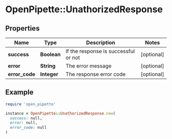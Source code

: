 # OpenPipette::UnathorizedResponse

## Properties

| Name | Type | Description | Notes |
| ---- | ---- | ----------- | ----- |
| **success** | **Boolean** | If the response is successful or not | [optional] |
| **error** | **String** | The error message | [optional] |
| **error_code** | **Integer** | The response error code | [optional] |

## Example

```ruby
require 'open_pipette'

instance = OpenPipette::UnathorizedResponse.new(
  success: null,
  error: null,
  error_code: null
)
```

